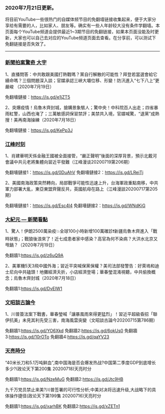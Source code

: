 ### 2020年7月21日更新。

将目前YouTube一些很热门的自媒体频节目的免翻墙链接收集起来，便于大家分享给有需要的人，比如家人、朋友等。确实有一些人年龄较大没有条件学翻墙。本页面每个YouTube频道会提供最近1~3期节目的免翻链接，如果本页面没能及时更新，大家也可以自己去对应的YouTube频道页面去查看。在分享前，可以测试下免翻链接是否失效了。

***

### [新聞拍案驚奇 大宇](https://www.youtube.com/c/%E5%A4%A7%E5%AE%87%E6%8B%8D%E6%A1%88%E9%A9%9A%E5%A5%87DayuShow/videos)

1、直播問答：中共敢跟美國打熱戰嗎？黨自行解散的可能性？拜登若當選會給它續命嗎？三個問題深入談；官媒承認三峽大壩位移、形變！防汛進入“七下八上”更嚴峻 （2020年7月19日）

免翻墻鏈接：https://is.gd/e1jZT5

2、突爆疫情！烏魯木齊封城，搶購景象駭人；驚中央！中科院百人出走；四省暴雨紅警，山西也淹了；三萬敏感詞保習禁評；美禁共入境，官媒喊驚，“退黨”成熱搜！美再南海操練（2020年7月18日）

免翻墻鏈接：https://is.gd/KePp3J  

### [江峰时刻](https://www.youtube.com/c/%E6%B1%9F%E5%B3%B0%E6%97%B6%E5%88%BB/videos)

1、肖建華明天係金融王國被全面接管，“嚴正聲明”後面的深厚背景，預示北戴河會議中共元老將集體向習近平發難（江峰漫谈20200719第206期）

免翻墻鏈接1：https://is.gd/0DuAhV   免翻墻鏈接2：https://is.gd/LReiTj

2、美國南海政策突然轉向，局部戰爭可能性迅速上升，台海軍政重點南移，中共軍力部署大亂，東亞東盟齊聲反共，英國航母在路上（江峰漫談20200717第205期）

免翻墻鏈接1：https://is.gd/Esc4l4   免翻墻鏈接2：https://is.gd/WNdKiG

### [大紀元 — 新聞看點](https://www.youtube.com/c/%E5%A4%A7%E7%B4%80%E5%85%83-%E6%96%B0%E8%81%9E%E7%9C%8B%E9%BB%9E/videos)

1、驚人！伊朗2500萬染疫💥全球100小時新增100萬確診❗️新疆烏魯木齊進入「戰時狀態」；戰狼後浪來了！近七成患者家中感染？高官為何不染病？大洪水北京又甩鍋？（2020年7月19日）

免翻牆1:https://is.gd/z6uQ9A

2、美軍機5天3飛中國外海；習近平突喊保黨保權？美司法部發警告：好萊塢和迪士尼向中共磕頭！地攤經濟夭折，小店經濟登場；華春瑩混淆視聽，中共偷換概念；烏魯木齊封城（2020年7月18日）

免翻牆1:https://is.gd/DvElW1

### [文昭談古論今](https://www.youtube.com/channel/UCtAIPjABiQD3qjlEl1T5VpA/videos)

1、川普簽法案下戰書，華春瑩喊「讓暴風雨來得更猛烈」！習近平超級昏招「聯伊抗美」未見其利先受三害，南海風雲突變（文昭談古論今20200715第786期）

免翻牆1:https://is.gd/YO6Xkd   免翻牆2:https://is.gd/6okUs0   免翻牆3:https://is.gd/10rOTo   免翻牆4:https://is.gd/qaYV23

### [天亮時分](https://www.youtube.com/channel/UCjvjNeHndz4PGs9JXhzdHqw/videos)

“40米长刀和5.1万吨鲜血”,南中国海是否会爆发热战?中国第二季度GDP到底增长多少?(政论天下第200集 20200718)天亮时分 

免翻牆1:https://is.gd/NzeMuG   免翻牆2:https://is.gd/Jtc9HB

九千万党员禁止来美?川普签署的可行性分析;中美对决将迅速升级,大战略下的具体操作捷径(政论天下第199集 20200716)天亮时分

免翻牆1:https://is.gd/xarhBK  免翻牆2:https://is.gd/xZETn1